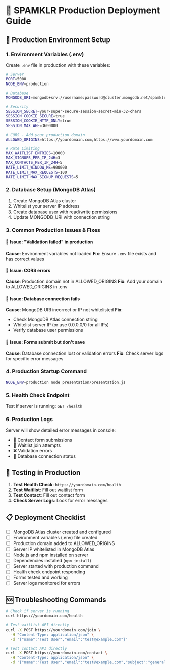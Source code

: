 # 🚀 SPAMKLR Production Deployment Guide

## 🔧 Production Environment Setup

### 1. **Environment Variables (.env)**
Create `.env` file in production with these variables:

```bash
# Server
PORT=5000
NODE_ENV=production

# Database
MONGODB_URI=mongodb+srv://username:password@cluster.mongodb.net/spamklr?retryWrites=true&w=majority

# Security
SESSION_SECRET=your-super-secure-session-secret-min-32-chars
SESSION_COOKIE_SECURE=true
SESSION_COOKIE_HTTP_ONLY=true
SESSION_MAX_AGE=3600000

# CORS - Add your production domain
ALLOWED_ORIGINS=https://yourdomain.com,https://www.yourdomain.com

# Rate Limiting
MAX_WAITLIST_ENTRIES=10000
MAX_SIGNUPS_PER_IP_24H=3
MAX_CONTACTS_PER_IP_24H=5
RATE_LIMIT_WINDOW_MS=900000
RATE_LIMIT_MAX_REQUESTS=100
RATE_LIMIT_MAX_SIGNUP_REQUESTS=5
```

### 2. **Database Setup (MongoDB Atlas)**
1. Create MongoDB Atlas cluster
2. Whitelist your server IP address
3. Create database user with read/write permissions
4. Update MONGODB_URI with connection string

### 3. **Common Production Issues & Fixes**

#### 🔴 **Issue: "Validation failed" in production**
**Cause**: Environment variables not loaded
**Fix**: Ensure `.env` file exists and has correct values

#### 🔴 **Issue: CORS errors**
**Cause**: Production domain not in ALLOWED_ORIGINS
**Fix**: Add your domain to ALLOWED_ORIGINS in .env

#### 🔴 **Issue: Database connection fails**
**Cause**: MongoDB URI incorrect or IP not whitelisted
**Fix**: 
- Check MongoDB Atlas connection string
- Whitelist server IP (or use 0.0.0.0/0 for all IPs)
- Verify database user permissions

#### 🔴 **Issue: Forms submit but don't save**
**Cause**: Database connection lost or validation errors
**Fix**: Check server logs for specific error messages

### 4. **Production Startup Command**
```bash
NODE_ENV=production node presentation/presentation.js
```

### 5. **Health Check Endpoint**
Test if server is running: `GET /health`

### 6. **Production Logs**
Server will show detailed error messages in console:
- 📧 Contact form submissions
- 📝 Waitlist join attempts  
- ❌ Validation errors
- 🔄 Database connection status

## 🧪 **Testing in Production**

1. **Test Health Check**: `https://yourdomain.com/health`
2. **Test Waitlist**: Fill out waitlist form
3. **Test Contact**: Fill out contact form
4. **Check Server Logs**: Look for error messages

## 📋 **Deployment Checklist**

- [ ] MongoDB Atlas cluster created and configured
- [ ] Environment variables (.env) file created  
- [ ] Production domain added to ALLOWED_ORIGINS
- [ ] Server IP whitelisted in MongoDB Atlas
- [ ] Node.js and npm installed on server
- [ ] Dependencies installed (`npm install`)
- [ ] Server started with production command
- [ ] Health check endpoint responding
- [ ] Forms tested and working
- [ ] Server logs monitored for errors

## 🆘 **Troubleshooting Commands**

```bash
# Check if server is running
curl https://yourdomain.com/health

# Test waitlist API directly
curl -X POST https://yourdomain.com/join \
  -H "Content-Type: application/json" \
  -d '{"name":"Test User","email":"test@example.com"}'

# Test contact API directly
curl -X POST https://yourdomain.com/contact \
  -H "Content-Type: application/json" \
  -d '{"name":"Test User","email":"test@example.com","subject":"general","message":"Test message"}'
```
